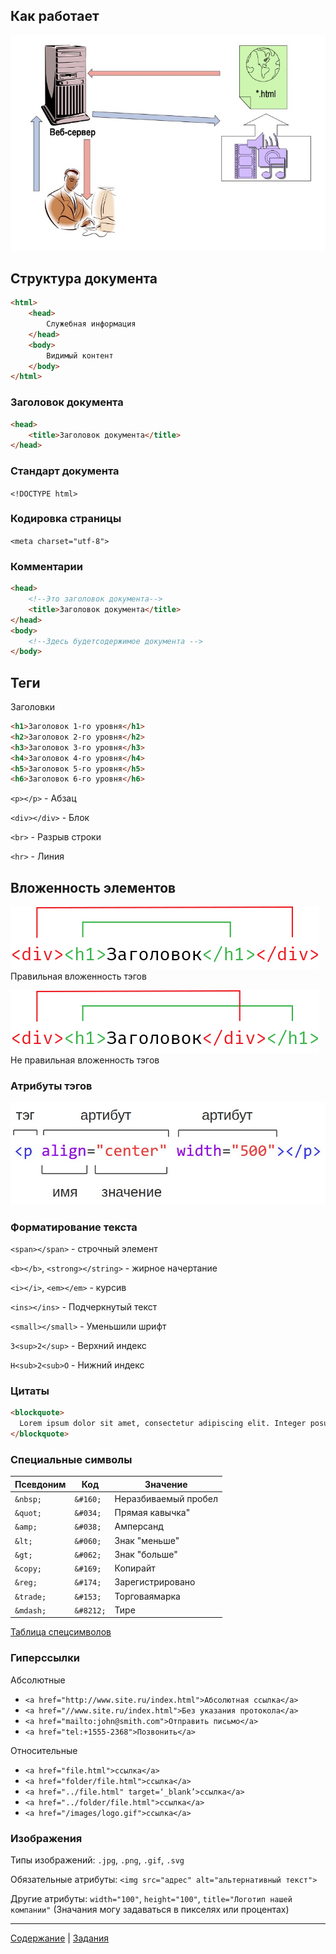 Как работает
--------------------
![alt text](client-server.jpg "Client-server")

Структура документа
--------------------
```html
<html>
    <head>
        Служебная информация
    </head>
    <body>
        Видимый контент
    </body>
</html>
```

### Заголовок документа
```html
<head>
    <title>Заголовок документа</title>
</head>
```

### Стандарт документа
`<!DOCTYPE html>`

### Кодировка страницы
`<meta charset="utf-8">`

### Комментарии
```html
<head>
    <!--Это заголовок документа-->
    <title>Заголовок документа</title>
</head>
<body>
    <!--Здесь будетсодержимое документа -->
</body>
```

Теги
--------------------

Заголовки
```html
<h1>Заголовок 1-го уровня</h1>
<h2>Заголовок 2-го уровня</h2>
<h3>Заголовок 3-го уровня</h3>
<h4>Заголовок 4-го уровня</h4>
<h5>Заголовок 5-го уровня</h5>
<h6>Заголовок 6-го уровня</h6>
```

`<p></p>` - Абзац

`<div></div>` - Блок

`<br>` - Разрыв строки

`<hr>` - Линия

Вложенность элементов
--------------------
![alt text](container-true.png "Правильно")
Правильная вложенность тэгов

![alt text](container-false.png "Не правильно")
Не правильная вложенность тэгов

### Атрибуты тэгов
![alt text](tag.jpg "Не правильно")

### Форматирование текста

`<span></span>` - строчный элемент

`<b></b>`, `<strong></string>` - жирное начертание
 
`<i></i>`, `<em></em>` - курсив

`<ins></ins>` - Подчеркнутый текст

`<small></small>` - Уменьшили шрифт

`3<sup>2</sup>` - Верхний индекс

`H<sub>2<sub>O` - Нижний индекс

### Цитаты
```html
<blockquote>
  Lorem ipsum dolor sit amet, consectetur adipiscing elit. Integer posuere erat a ante.
</blockquote>
```

### Специальные символы
Псевдоним |    Код    | Значение
   ---    |    ---    |    ---
`&nbsp;`  | `&#160;`  | Неразбиваемый пробел
`&quot;`  | `&#034;`  | Прямая кавычка"
`&amp;`   | `&#038;`  | Амперсанд
`&lt;`    | `&#060;`  | Знак "меньше"
`&gt;`    | `&#062;`  | Знак "больше"
`&copy;`  | `&#169;`  | Копирайт
`&reg;`   | `&#174;`  | Зарегистрировано
`&trade;` | `&#153;`  | Торговаямарка
`&mdash;` | `&#8212;` | Тире

[Таблица спецсимволов](https://unicode-table.com/ru/ "table of utf symbol")

### Гиперссылки


Абсолютные
* `<a href="http://www.site.ru/index.html">Абсолютная ссылка</a>`
* `<a href="//www.site.ru/index.html">Без указания протокола</a>`
* `<a href="mailto:john@smith.com">Отправить письмо</a>`
* `<a href="tel:+1555-2368">Позвонить</a>`

Относительные
* `<a href="file.html">ссылка</a>`
* `<a href="folder/file.html">ссылка</a>`
* `<a href="../file.html" target=‘_blank’>ссылка</a>`
* `<a href="../folder/file.html">ссылка</a>`
* `<a href="/images/logo.gif">ссылка</a>`

### Изображения
Типы изображений: `.jpg`, `.png`, `.gif`, `.svg`

Обязательные атрибуты: `<img src="адрес" alt="альтернативный текст">`

Другие атрибуты: `width="100"`, `height="100"`, `title="Логотип нашей компании"` (Значания могу задаваться в пикселях или процентах)

---
[Содержание](../../README.md) |
[Задания](../tasks/README.md)
